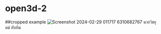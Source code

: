 # open3d-2
##cropped example
![Screenshot 2024-02-29 011717](https://github.com/6310682767/open3d-2/assets/69779425/1e40f903-3dca-4631-be33-f23f283af1a8)
6310682767 นายวิชยุตม์ ทับทิม
